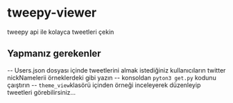 # tweepy-viewer
tweepy api ile kolayca tweetleri çekin

## Yapmanız gerekenler

-- Users.json dosyası içinde tweetlerini almak istediğiniz kullanıcıların twitter nickNamelerii örneklerdeki gibi yazın
-- konsoldan ``` pyton3 get.py ``` kodunu çaıştırın
-- ```theme_view```klasörü içinden örneği inceleyerek düzenleyip tweetleri görebilirsiniz...
